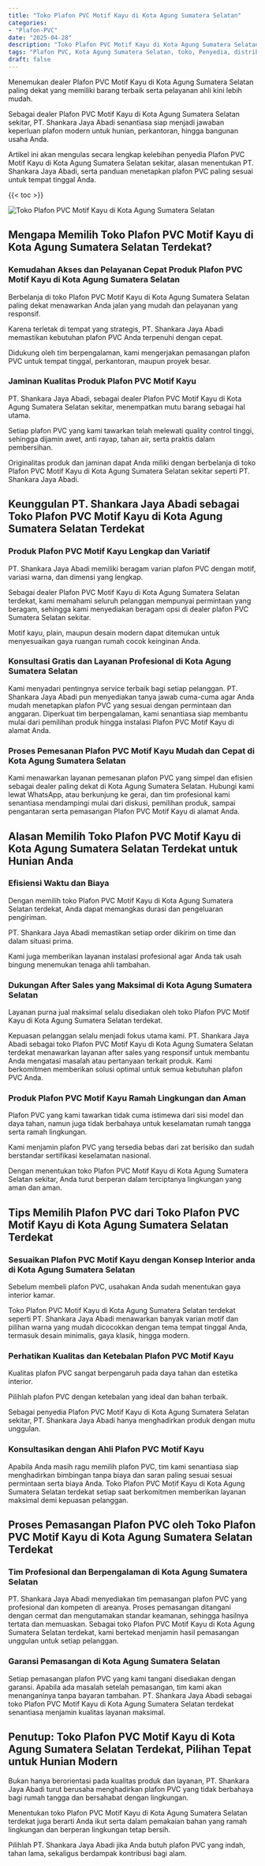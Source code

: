 ```yaml
---
title: "Toko Plafon PVC Motif Kayu di Kota Agung Sumatera Selatan"
categories: 
- "Plafon-PVC"
date: "2025-04-28"
description: "Toko Plafon PVC Motif Kayu di Kota Agung Sumatera Selatan bagi rumah, kantor, serta ritel. Material berkualitas, beragam motif, warna menarik, beserta layanan pemasangan oleh tenaga ahli ahli dan jaminan resmi!|Jasa distribusi Plafon PVC Motif Kayu di Kota Agung Sumatera Selatan bagi keperluan hunian, kantor, atau gerai, beserta plafon berkualitas dan pemasangan oleh tenaga ahli ahli dan garansi resmi.|Pilihan Plafon PVC Motif Kayu di Kota Agung Sumatera Selatan yang terpercaya bagi tempat tinggal, perkantoran, serta toko, dengan plafon terbaik dan instalasi oleh tim berpengalaman serta jaminan resmi.|Penjualan Plafon PVC Motif Kayu di Kota Agung Sumatera Selatan untuk rumah, office, dan toko, beserta produk terbaik dan pemasangan dikerjakan oleh teknisi profesional, lengkap dengan kepastian resmi.}"
tags: "Plafon PVC, Kota Agung Sumatera Selatan, toko, Penyedia, distributor"
draft: false
---
```


Menemukan dealer Plafon PVC Motif Kayu di Kota Agung Sumatera Selatan paling dekat yang memiliki barang terbaik serta pelayanan ahli kini lebih mudah.

Sebagai dealer Plafon PVC Motif Kayu di Kota Agung Sumatera Selatan sekitar, PT. Shankara Jaya Abadi senantiasa siap menjadi jawaban keperluan plafon modern untuk hunian, perkantoran, hingga bangunan usaha Anda.

Artikel ini akan mengulas secara lengkap kelebihan penyedia Plafon PVC Motif Kayu di Kota Agung Sumatera Selatan sekitar, alasan menentukan PT. Shankara Jaya Abadi, serta panduan menetapkan plafon PVC paling sesuai untuk tempat tinggal Anda.

{{< toc >}}

![Toko Plafon PVC Motif Kayu di Kota Agung Sumatera Selatan](/images/Plafon-PVC/Toko-Plafon-PVC-Motif-Kayu-di-Kota-Agung-Sumatera-Selatan.png)


## Mengapa Memilih Toko Plafon PVC Motif Kayu di Kota Agung Sumatera Selatan Terdekat?

### Kemudahan Akses dan Pelayanan Cepat Produk Plafon PVC Motif Kayu di Kota Agung Sumatera Selatan

Berbelanja di toko Plafon PVC Motif Kayu di Kota Agung Sumatera Selatan paling dekat menawarkan Anda jalan yang mudah dan pelayanan yang responsif.

Karena terletak di tempat yang strategis, PT. Shankara Jaya Abadi memastikan kebutuhan plafon PVC Anda terpenuhi dengan cepat.

Didukung oleh tim berpengalaman, kami mengerjakan pemasangan plafon PVC untuk tempat tinggal, perkantoran, maupun proyek besar.

### Jaminan Kualitas Produk Plafon PVC Motif Kayu

PT. Shankara Jaya Abadi, sebagai dealer Plafon PVC Motif Kayu di Kota Agung Sumatera Selatan sekitar, menempatkan mutu barang sebagai hal utama.

Setiap plafon PVC yang kami tawarkan telah melewati quality control tinggi, sehingga dijamin awet, anti rayap, tahan air, serta praktis dalam pembersihan.

Originalitas produk dan jaminan dapat Anda miliki dengan berbelanja di toko Plafon PVC Motif Kayu di Kota Agung Sumatera Selatan sekitar seperti PT. Shankara Jaya Abadi.

## Keunggulan PT. Shankara Jaya Abadi sebagai Toko Plafon PVC Motif Kayu di Kota Agung Sumatera Selatan Terdekat

### Produk Plafon PVC Motif Kayu Lengkap dan Variatif

PT. Shankara Jaya Abadi memiliki beragam varian plafon PVC dengan motif, variasi warna, dan dimensi yang lengkap.

Sebagai dealer Plafon PVC Motif Kayu di Kota Agung Sumatera Selatan terdekat, kami memahami seluruh pelanggan mempunyai permintaan yang beragam, sehingga kami menyediakan beragam opsi di dealer plafon PVC Sumatera Selatan sekitar.

Motif kayu, plain, maupun desain modern dapat ditemukan untuk menyesuaikan gaya ruangan rumah cocok keinginan Anda.

### Konsultasi Gratis dan Layanan Profesional di Kota Agung Sumatera Selatan

Kami menyadari pentingnya service terbaik bagi setiap pelanggan. PT. Shankara Jaya Abadi pun menyediakan tanya jawab cuma-cuma agar Anda mudah menetapkan plafon PVC yang sesuai dengan permintaan dan anggaran. Diperkuat tim berpengalaman, kami senantiasa siap membantu mulai dari pemilihan produk hingga instalasi Plafon PVC Motif Kayu di alamat Anda.

### Proses Pemesanan Plafon PVC Motif Kayu Mudah dan Cepat di Kota Agung Sumatera Selatan

Kami menawarkan layanan pemesanan plafon PVC yang simpel dan efisien sebagai dealer paling dekat di Kota Agung Sumatera Selatan. Hubungi kami lewat WhatsApp, atau berkunjung ke gerai, dan tim profesional kami senantiasa mendampingi mulai dari diskusi, pemilihan produk, sampai pengantaran serta pemasangan Plafon PVC Motif Kayu di alamat Anda.

## Alasan Memilih Toko Plafon PVC Motif Kayu di Kota Agung Sumatera Selatan Terdekat untuk Hunian Anda

### Efisiensi Waktu dan Biaya

Dengan memilih toko Plafon PVC Motif Kayu di Kota Agung Sumatera Selatan terdekat, Anda dapat memangkas durasi dan pengeluaran pengiriman.

PT. Shankara Jaya Abadi memastikan setiap order dikirim on time dan dalam situasi prima.

Kami juga memberikan layanan instalasi profesional agar Anda tak usah bingung menemukan tenaga ahli tambahan.

### Dukungan After Sales yang Maksimal di Kota Agung Sumatera Selatan

Layanan purna jual maksimal selalu disediakan oleh toko Plafon PVC Motif Kayu di Kota Agung Sumatera Selatan terdekat.

Kepuasan pelanggan selalu menjadi fokus utama kami. PT. Shankara Jaya Abadi sebagai toko Plafon PVC Motif Kayu di Kota Agung Sumatera Selatan terdekat menawarkan layanan after sales yang responsif untuk membantu Anda mengatasi masalah atau pertanyaan terkait produk. Kami berkomitmen memberikan solusi optimal untuk semua kebutuhan plafon PVC Anda.

### Produk Plafon PVC Motif Kayu Ramah Lingkungan dan Aman

Plafon PVC yang kami tawarkan tidak cuma istimewa dari sisi model dan daya tahan, namun juga tidak berbahaya untuk keselamatan rumah tangga serta ramah lingkungan.

Kami menjamin plafon PVC yang tersedia bebas dari zat berisiko dan sudah berstandar sertifikasi keselamatan nasional.

Dengan menentukan toko Plafon PVC Motif Kayu di Kota Agung Sumatera Selatan sekitar, Anda turut berperan dalam terciptanya lingkungan yang aman dan aman.

## Tips Memilih Plafon PVC dari Toko Plafon PVC Motif Kayu di Kota Agung Sumatera Selatan Terdekat

### Sesuaikan Plafon PVC Motif Kayu dengan Konsep Interior anda di Kota Agung Sumatera Selatan

Sebelum membeli plafon PVC, usahakan Anda sudah menentukan gaya interior kamar.

Toko Plafon PVC Motif Kayu di Kota Agung Sumatera Selatan terdekat seperti PT. Shankara Jaya Abadi menawarkan banyak varian motif dan pilihan warna yang mudah dicocokkan dengan tema tempat tinggal Anda, termasuk desain minimalis, gaya klasik, hingga modern.

### Perhatikan Kualitas dan Ketebalan Plafon PVC Motif Kayu

Kualitas plafon PVC sangat berpengaruh pada daya tahan dan estetika interior.

Pilihlah plafon PVC dengan ketebalan yang ideal dan bahan terbaik.

Sebagai penyedia Plafon PVC Motif Kayu di Kota Agung Sumatera Selatan sekitar, PT. Shankara Jaya Abadi hanya menghadirkan produk dengan mutu unggulan.

### Konsultasikan dengan Ahli Plafon PVC Motif Kayu

Apabila Anda masih ragu memilih plafon PVC, tim kami senantiasa siap menghadirkan bimbingan tanpa biaya dan saran paling sesuai sesuai permintaan serta biaya Anda. Toko Plafon PVC Motif Kayu di Kota Agung Sumatera Selatan terdekat setiap saat berkomitmen memberikan layanan maksimal demi kepuasan pelanggan.

## Proses Pemasangan Plafon PVC oleh Toko Plafon PVC Motif Kayu di Kota Agung Sumatera Selatan Terdekat

### Tim Profesional dan Berpengalaman di Kota Agung Sumatera Selatan

PT. Shankara Jaya Abadi menyediakan tim pemasangan plafon PVC yang profesional dan kompeten di areanya. Proses pemasangan ditangani dengan cermat dan mengutamakan standar keamanan, sehingga hasilnya tertata dan memuaskan. Sebagai toko Plafon PVC Motif Kayu di Kota Agung Sumatera Selatan terdekat, kami bertekad menjamin hasil pemasangan unggulan untuk setiap pelanggan.

### Garansi Pemasangan di Kota Agung Sumatera Selatan

Setiap pemasangan plafon PVC yang kami tangani disediakan dengan garansi. Apabila ada masalah setelah pemasangan, tim kami akan menanganinya tanpa bayaran tambahan. PT. Shankara Jaya Abadi sebagai toko Plafon PVC Motif Kayu di Kota Agung Sumatera Selatan terdekat senantiasa menjamin kualitas layanan maksimal.

## Penutup: Toko Plafon PVC Motif Kayu di Kota Agung Sumatera Selatan Terdekat, Pilihan Tepat untuk Hunian Modern

Bukan hanya berorientasi pada kualitas produk dan layanan, PT. Shankara Jaya Abadi turut berusaha menghadirkan plafon PVC yang tidak berbahaya bagi rumah tangga dan bersahabat dengan lingkungan.

Menentukan toko Plafon PVC Motif Kayu di Kota Agung Sumatera Selatan terdekat juga berarti Anda ikut serta dalam pemakaian bahan yang ramah lingkungan dan berperan lingkungan tetap bersih.

Pilihlah PT. Shankara Jaya Abadi jika Anda butuh plafon PVC yang indah, tahan lama, sekaligus berdampak kontribusi bagi alam.